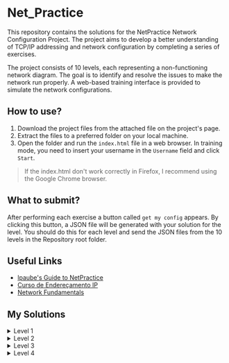 # Net_Practice

This repository contains the solutions for the NetPractice Network Configuration Project. The project aims to develop a better understanding of TCP/IP addressing and network configuration by completing a series of exercises.

The project consists of 10 levels, each representing a non-functioning network diagram. The goal is to identify and resolve the issues to make the network run properly. A web-based training interface is provided to simulate the network configurations.

## How to use?

1. Download the project files from the attached file on the project's page.
2. Extract the files to a preferred folder on your local machine.
3. Open the folder and run the `index.html` file in a web browser. In training mode, you need to insert your username in the `Username` field and click `Start`.
> If the index.html don't work correctly in Firefox, I recommend using the Google Chrome browser.

## What to submit?
After performing each exercise a button called `get my config` appears. By clicking this button, a JSON file will be generated with your solution for the level. You should do this for each level and send the JSON files from the 10 levels in the Repository root folder.

## Useful Links
- [lpaube's Guide to NetPractice](https://github.com/lpaube/NetPractice)
- [Curso de Endereçamento IP](https://www.youtube.com/playlist?list=PLAp37wMSBouCU49LV0qFbItufigjYk-sp)
- [Network Fundamentals](https://www.youtube.com/playlist?list=PLDQaRcbiSnqF5U8ffMgZzS7fq1rHUI3Q8)

## My Solutions

<details>
  <summary>Level 1</summary>

##### Goals
- `🖥️ A` comunicate with `🖥️ B`
- `💻 C` comunicate with `🖥️ D`

#### Founded Issues
- [ ] - `🖥️ A` and `🖥️ B` has an established cable connection but they are using a different IP address range.
- [ ] - `💻 C` and `🖥️ D` has an established cable connection but they are using a different IP address range.

#### How to fix?
1. Change `📶 A1 IP address` to the same of `📶 B1` but change the last octet to the next number.
2. Change `📶 C1 IP address` to the same of `📶 D1` but change the last octet to the next number.

</details>

<details>
  <summary>Level 2</summary>

##### Goals
- `🖥 B` comunicate with `🖥 A`
- `🖥 D` comunicate with `🖥 C`

#### Founded Issues
- [ ] - `🖥 A` and `🖥 B` has an established cable connection and have a similar IP address but they have a different Mask.
- [ ] - `🖥 C` and `🖥 D` has an established cable connection and have a similar IP address but they are using a private IP address.

#### How to fix?
1. Change `📶 B1 Mask` to the same of `📶 A1`
2. Change `📶 A1 IP address` to the same of `📶 B1 IP address` but change the last octet to the previous number.
3. Change `📶 C1 IP address` to `192.168.1.253`
3. Change `📶 D1 IP address` to `192.168.1.254`

</details>

<details>
  <summary>Level 3</summary>

##### Goals
- `🖥 A` comunicate with `🖥 B`
- `🖥 A` comunicate with `🖥 C`
- `🖥 B` comunicate with `🖥 C`

#### Founded Issues
- [ ] - The 3 computers are connected to each other trought a switch but they are using different Masks and IP address ranges.

#### How to fix?
1. Change `📶 A1 Mask` to the same of `📶 C1`
2. Change `📶 B1 Mask` to the same of `📶 C1`
3. Change `📶 C1 IP address` to the same of `📶 A1` but change the last octet to the previous number.
4. Change `📶 B1 IP address` to the same of `📶 A1` but change the last octet to the next number.

</details>

<details>
  <summary>Level 4</summary>

##### Goals
- `🖥 A` comunicate with `🖥 B`
- `🖥 A` comunicate with `🔗 R`

#### Founded Issues
- [ ] `📶 R1, A1 and B1` masks are wrong when its compared with `📶 R2 and R3`
- [ ] `📶 R1 and B1` are using a different IP address range when its compared with `📶 A1`

#### How to fix?
1. Change `📶 R1 Mask` to the same of `📶 R2`
2. Change `📶 A1 Mask` to the same of `📶 R2`
3. Change `📶 B1 Mask` to the same of `📶 R2`
4. Change `📶 R1 IP address` to the same of `📶 A1` but change the last octet to the previous number.
5. Change `📶 B1 IP address` to the same of `📶 A1` but change the last octet to the next number.
  